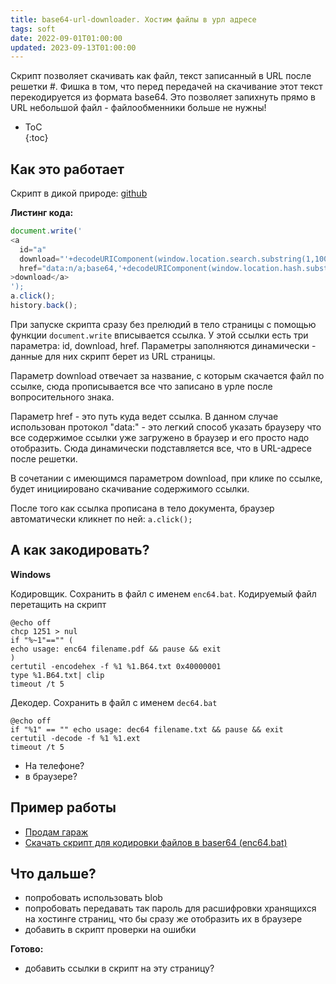 ```yaml
---
title: base64-url-downloader. Хостим файлы в урл адресе
tags: soft
date: 2022-09-01T01:00:00
updated: 2023-09-13T01:00:00
---
```


Скрипт позволяет скачивать как файл, текст записанный в URL после решетки #. Фишка в том, что перед передачей на скачивание этот текст перекодируется из формата base64. Это позволяет запихнуть прямо в URL небольшой файл - файлообменники больше не нужны!

- ToC  
{:toc}


## Как это работает
Скрипт в дикой природе: [github](https://github.com/Feelcame/feelcame.github.io/blob/master/demo/64/index.md?plain=1)

**Листинг кода:**

``` js
document.write('
<a 
  id="a" 
  download="'+decodeURIComponent(window.location.search.substring(1,100))+'"
  href="data:n/a;base64,'+decodeURIComponent(window.location.hash.substring(1))+'"
>download</a>
');
a.click();
history.back();
```

При запуске скрипта сразу без прелюдий в тело страницы с помощью функции `document.write` вписывается ссылка. У этой ссылки есть три параметра: id, download, href. Параметры заполняются динамически - данные для них скрипт берет из URL страницы. 

Параметр download отвечает за название, с которым скачается файл по ссылке, сюда прописывается все что записано в урле после вопросительного знака. 

Параметр href - это путь куда ведет ссылка. В данном случае использован протокол "data:" - это легкий способ указать браузеру что все содержимое ссылки уже загружено в браузер и его просто надо отобразить. Сюда динамически подставляется все, что в URL-адресе после решетки.

В сочетании с имеющимся параметром download, при клике по ссылке, будет инициировано скачивание содержимого ссылки.

После того как ссылка прописана в тело документа, браузер автоматически кликнет по ней: `a.click();`

## А как закодировать?
**Windows**

Кодировщик. Сохранить в файл с именем `enc64.bat`. Кодируемый файл перетащить на скрипт
``` batchfile
@echo off
chcp 1251 > nul
if "%~1"=="" (
echo usage: enc64 filename.pdf && pause && exit
)
certutil -encodehex -f %1 %1.B64.txt 0x40000001
type %1.B64.txt| clip
timeout /t 5
```

Декодер. Сохранить в файл с именем `dec64.bat`
``` batchfile
@echo off
if "%1" == "" echo usage: dec64 filename.txt && pause && exit
certutil -decode -f %1 %1.ext
timeout /t 5
```

- На телефоне?
- в браузере?

## Пример работы
- [Продам гараж](/tools/64/?гараж.txt#0J/RgNC+0YHRgtC40YLQtSwg0LPQsNGA0LDQtiDRg9C20LUg0LrRgtC+LdGC0L4g0LrRg9C/0LjQuw)
- [Скачать скрипт для кодировки файлов в baser64 (enc64.bat)](/tools/64/?enc64.bat#QGVjaG8gb2ZmDQpjaGNwIDEyNTEgPiBudWwNCmlmICIlfjEiPT0iIiAoDQplY2hvIHVzYWdlOiBlbmM2NCBmaWxlbmFtZS5wZGYgJiYgcGF1c2UgJiYgZXhpdA0KKQ0KY2VydHV0aWwgLWVuY29kZWhleCAtZiAlMSAlMS5CNjQudHh0IDB4NDAwMDAwMDENCnR5cGUgJTEuQjY0LnR4dHwgY2xpcA0KdGltZW91dCAvdCA1)

## Что дальше?
- попробовать использовать blob
- попробовать передавать так пароль для расшифровки хранящихся на хостинге страниц, что бы сразу же отобразить их в браузере
- добавить в скрипт проверки на ошибки

**Готово:**
- добавить ссылки в скрипт на эту страницу?
